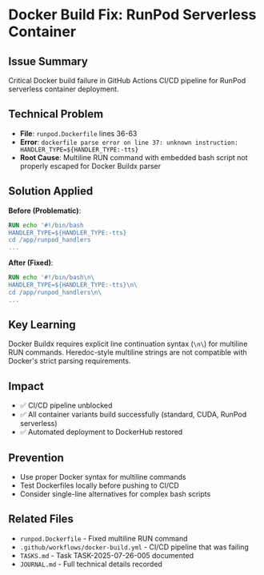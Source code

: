 # Docker Build Fix: RunPod Serverless Container

## Issue Summary
Critical Docker build failure in GitHub Actions CI/CD pipeline for RunPod serverless container deployment.

## Technical Problem
- **File**: `runpod.Dockerfile` lines 36-63
- **Error**: `dockerfile parse error on line 37: unknown instruction: HANDLER_TYPE=${HANDLER_TYPE:-tts}`
- **Root Cause**: Multiline RUN command with embedded bash script not properly escaped for Docker Buildx parser

## Solution Applied
**Before (Problematic)**:
```dockerfile
RUN echo '#!/bin/bash
HANDLER_TYPE=${HANDLER_TYPE:-tts}
cd /app/runpod_handlers
...
```

**After (Fixed)**:
```dockerfile
RUN echo '#!/bin/bash\n\
HANDLER_TYPE=${HANDLER_TYPE:-tts}\n\
cd /app/runpod_handlers\n\
...
```

## Key Learning
Docker Buildx requires explicit line continuation syntax (`\n\`) for multiline RUN commands. Heredoc-style multiline strings are not compatible with Docker's strict parsing requirements.

## Impact
- ✅ CI/CD pipeline unblocked
- ✅ All container variants build successfully (standard, CUDA, RunPod serverless)
- ✅ Automated deployment to DockerHub restored

## Prevention
- Use proper Docker syntax for multiline commands
- Test Dockerfiles locally before pushing to CI/CD
- Consider single-line alternatives for complex bash scripts

## Related Files
- `runpod.Dockerfile` - Fixed multiline RUN command
- `.github/workflows/docker-build.yml` - CI/CD pipeline that was failing
- `TASKS.md` - Task TASK-2025-07-26-005 documented
- `JOURNAL.md` - Full technical details recorded